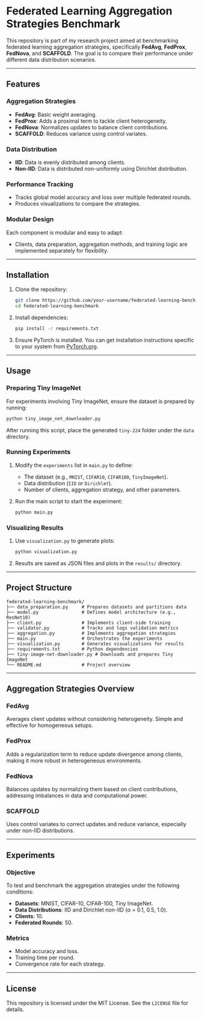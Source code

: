 
# Federated Learning Aggregation Strategies Benchmark

This repository is part of my research project aimed at benchmarking federated learning aggregation strategies, specifically **FedAvg**, **FedProx**, **FedNova**, and **SCAFFOLD**. The goal is to compare their performance under different data distribution scenarios.

---

## Features

### Aggregation Strategies
- **FedAvg**: Basic weight averaging.
- **FedProx**: Adds a proximal term to tackle client heterogeneity.
- **FedNova**: Normalizes updates to balance client contributions.
- **SCAFFOLD**: Reduces variance using control variates.

### Data Distribution
- **IID**: Data is evenly distributed among clients.
- **Non-IID**: Data is distributed non-uniformly using Dirichlet distribution.

### Performance Tracking
- Tracks global model accuracy and loss over multiple federated rounds.
- Produces visualizations to compare the strategies.

### Modular Design
Each component is modular and easy to adapt:
- Clients, data preparation, aggregation methods, and training logic are implemented separately for flexibility.

---

## Installation

1. Clone the repository:
   ```bash
   git clone https://github.com/your-username/federated-learning-benchmark.git
   cd federated-learning-benchmark
   ```

2. Install dependencies:
   ```bash
   pip install -r requirements.txt
   ```

3. Ensure PyTorch is installed. You can get installation instructions specific to your system from [PyTorch.org](https://pytorch.org/).

---

## Usage

### Preparing Tiny ImageNet
For experiments involving Tiny ImageNet, ensure the dataset is prepared by running:
```bash
python tiny_image_net_downloader.py
```
After running this script, place the generated `tiny-224` folder under the `data` directory.

### Running Experiments

1. Modify the `experiments` list in `main.py` to define:
   - The dataset (e.g., `MNIST`, `CIFAR10`, `CIFAR100`, `TinyImageNet`).
   - Data distribution (`IID` or `Dirichlet`).
   - Number of clients, aggregation strategy, and other parameters.

2. Run the main script to start the experiment:
   ```bash
   python main.py
   ```

### Visualizing Results

1. Use `visualization.py` to generate plots:
   ```bash
   python visualization.py
   ```

2. Results are saved as JSON files and plots in the `results/` directory.

---

## Project Structure

```plaintext
federated-learning-benchmark/
├── data_preparation.py     # Prepares datasets and partitions data
├── model.py                # Defines model architecture (e.g., ResNet18)
├── client.py               # Implements client-side training
├── validator.py            # Tracks and logs validation metrics
├── aggregation.py          # Implements aggregation strategies
├── main.py                 # Orchestrates the experiments
├── visualization.py        # Generates visualizations for results
├── requirements.txt        # Python dependencies
├── tiny-image-net-downloader.py # Downloads and prepares Tiny ImageNet
└── README.md               # Project overview
```

---

## Aggregation Strategies Overview

### FedAvg
Averages client updates without considering heterogeneity. Simple and effective for homogeneous setups.

### FedProx
Adds a regularization term to reduce update divergence among clients, making it more robust in heterogeneous environments.

### FedNova
Balances updates by normalizing them based on client contributions, addressing imbalances in data and computational power.

### SCAFFOLD
Uses control variates to correct updates and reduce variance, especially under non-IID distributions.

---

## Experiments

### Objective
To test and benchmark the aggregation strategies under the following conditions:

- **Datasets**: MNIST, CIFAR-10, CIFAR-100, Tiny ImageNet.
- **Data Distributions**: IID and Dirichlet non-IID (α = 0.1, 0.5, 1.0).
- **Clients**: 10.
- **Federated Rounds**: 50.

### Metrics
- Model accuracy and loss.
- Training time per round.
- Convergence rate for each strategy.

---

## License
This repository is licensed under the MIT License. See the `LICENSE` file for details.
